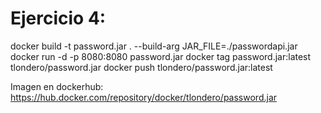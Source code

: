 # Ejercicio 4:
docker build -t password.jar . --build-arg JAR_FILE=./passwordapi.jar
docker run -d -p 8080:8080 password.jar
docker tag password.jar:latest tlondero/password.jar
docker push tlondero/password.jar:latest

Imagen en dockerhub: https://hub.docker.com/repository/docker/tlondero/password.jar